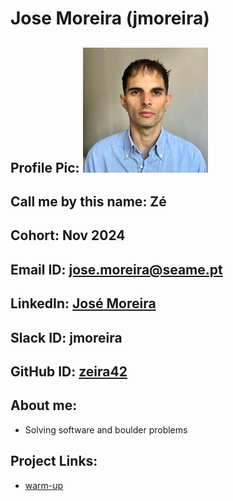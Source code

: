 # Jose Moreira (jmoreira)
## Profile Pic: ![José Moreira](jmoreira.jpeg "jmoreira")
## Call me by this name: Zé
## Cohort: Nov 2024
## Email ID: jose.moreira@seame.pt
## LinkedIn: [José Moreira](https://linkedin.com/in/zemiguelmoreira)
## Slack ID: jmoreira
## GitHub ID: [zeira42](https://github.com/zeira42)
## About me:
- Solving software and boulder problems
## Project Links:
- [warm-up](https://github.com/zeira42/SEA-ME-warm-up)
